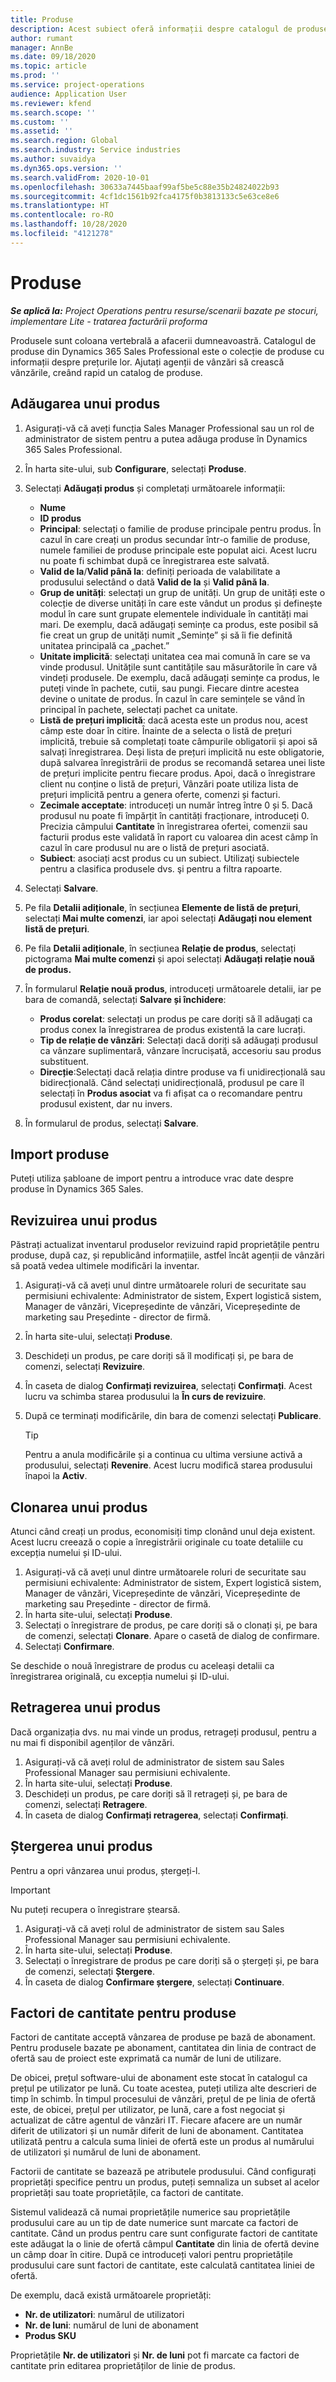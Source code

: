 ```yaml
---
title: Produse
description: Acest subiect oferă informații despre catalogul de produse pe care îl puteți utiliza pentru a oferi clienților informații despre produsele și prețurile oferite de organizația dvs.
author: rumant
manager: AnnBe
ms.date: 09/18/2020
ms.topic: article
ms.prod: ''
ms.service: project-operations
audience: Application User
ms.reviewer: kfend
ms.search.scope: ''
ms.custom: ''
ms.assetid: ''
ms.search.region: Global
ms.search.industry: Service industries
ms.author: suvaidya
ms.dyn365.ops.version: ''
ms.search.validFrom: 2020-10-01
ms.openlocfilehash: 30633a7445baaf99af5be5c88e35b24824022b93
ms.sourcegitcommit: 4cf1dc1561b92fca4175f0b3813133c5e63ce8e6
ms.translationtype: HT
ms.contentlocale: ro-RO
ms.lasthandoff: 10/28/2020
ms.locfileid: "4121278"
---
```

# <a name="products"></a>Produse

_**Se aplică la:** Project Operations pentru resurse/scenarii bazate pe stocuri, implementare Lite - tratarea facturării proforma_

Produsele sunt coloana vertebrală a afacerii dumneavoastră. Catalogul de produse din Dynamics 365 Sales Professional este o colecție de produse cu informații despre prețurile lor. Ajutați agenții de vânzări să crească vânzările, creând rapid un catalog de produse.

## <a name="add-a-product"></a>Adăugarea unui produs

1.  Asigurați-vă că aveți funcția Sales Manager Professional sau un rol de administrator de sistem pentru a putea adăuga produse în Dynamics 365 Sales Professional.
2.  În harta site-ului, sub **Configurare**, selectați **Produse**.
3.  Selectați **Adăugați produs** și completați următoarele informații:

    -  **Nume**
    -  **ID produs**
    -  **Principal**: selectați o familie de produse principale pentru produs. În cazul în care creați un produs secundar într-o familie de produse, numele familiei de produse principale este populat aici. Acest lucru nu poate fi schimbat după ce înregistrarea este salvată.
    -  **Valid de la**/**Valid până la**: definiți perioada de valabilitate a produsului selectând o dată **Valid de la** și **Valid până la**.
    -  **Grup de unități**: selectați un grup de unități. Un grup de unități este o colecție de diverse unități în care este vândut un produs și definește modul în care sunt grupate elementele individuale în cantități mai mari. De exemplu, dacă adăugați semințe ca produs, este posibil să fie creat un grup de unități numit „Semințe” și să îi fie definită unitatea principală ca „pachet.”
    -  **Unitate implicită**: selectați unitatea cea mai comună în care se va vinde produsul. Unitățile sunt cantitățile sau măsurătorile în care vă vindeți produsele. De exemplu, dacă adăugați semințe ca produs, le puteți vinde în pachete, cutii, sau pungi. Fiecare dintre acestea devine o unitate de produs. În cazul în care semințele se vând în principal în pachete, selectați pachet ca unitate.
    -  **Listă de prețuri implicită**: dacă acesta este un produs nou, acest câmp este doar în citire. Înainte de a selecta o listă de prețuri implicită, trebuie să completați toate câmpurile obligatorii și apoi să salvați înregistrarea. Deși lista de prețuri implicită nu este obligatorie, după salvarea înregistrării de produs se recomandă setarea unei liste de prețuri implicite pentru fiecare produs. Apoi, dacă o înregistrare client nu conține o listă de prețuri, Vânzări poate utiliza lista de prețuri implicită pentru a genera oferte, comenzi și facturi.
    -  **Zecimale acceptate**: introduceți un număr întreg între 0 și 5. Dacă produsul nu poate fi împărțit în cantități fracționare, introduceți 0. Precizia câmpului **Cantitate** în înregistrarea ofertei, comenzii sau facturii produs este validată în raport cu valoarea din acest câmp în cazul în care produsul nu are o listă de prețuri asociată.
    -  **Subiect**: asociați acst produs cu un subiect. Utilizaţi subiectele pentru a clasifica produsele dvs. şi pentru a filtra rapoarte.

4.  Selectați **Salvare**.
5.  Pe fila **Detalii adiționale**, în secțiunea **Elemente de listă de prețuri**, selectați **Mai multe comenzi**, iar apoi selectați **Adăugați nou element listă de prețuri**.
7.  Pe fila **Detalii adiționale**, în secțiunea **Relație de produs**, selectați pictograma **Mai multe comenzi** și apoi selectați **Adăugați relație nouă de produs.**
8.  În formularul **Relație nouă produs**, introduceți următoarele detalii, iar pe bara de comandă, selectați **Salvare și închidere**:

    -   **Produs corelat**: selectați un produs pe care doriți să îl adăugați ca produs conex la înregistrarea de produs existentă la care lucrați.
    -   **Tip de relație de vânzări**: Selectați dacă doriți să adăugați produsul ca vânzare suplimentară, vânzare încrucișată, accesoriu sau produs substituent.
    -   **Direcție**:Selectați dacă relația dintre produse va fi unidirecțională sau bidirecțională. Când selectați unidirecțională, produsul pe care îl selectați în **Produs asociat** va fi afișat ca o recomandare pentru produsul existent, dar nu invers.

9.  În formularul de produs, selectați **Salvare**.

## <a name="import-products"></a>Import produse

Puteți utiliza șabloane de import pentru a introduce vrac date despre produse în Dynamics 365 Sales.

## <a name="revise-a-product"></a>Revizuirea unui produs

Păstrați actualizat inventarul produselor revizuind rapid proprietățile pentru produse, după caz, și republicând informațiile, astfel încât agenții de vânzări să poată vedea ultimele modificări la inventar.

1.  Asigurați-vă că aveți unul dintre următoarele roluri de securitate sau permisiuni echivalente: Administrator de sistem, Expert logistică sistem, Manager de vânzări, Vicepreședinte de vânzări, Vicepreședinte de marketing sau Președinte - director de firmă.
2.  În harta site-ului, selectați **Produse**.
3.  Deschideți un produs, pe care doriți să îl modificați și, pe bara de comenzi, selectați **Revizuire**.
4.  În caseta de dialog **Confirmați revizuirea**, selectați **Confirmați**. Acest lucru va schimba starea produsului la **În curs de revizuire**.
5.  După ce terminați modificările, din bara de comenzi selectați **Publicare**.

    > [!TIP]
    > Pentru a anula modificările și a continua cu ultima versiune activă a produsului, selectați **Revenire**. Acest lucru modifică starea produsului înapoi la **Activ**.

## <a name="clone-a-product"></a>Clonarea unui produs 

Atunci când creați un produs, economisiți timp clonând unul deja existent. Acest lucru creează o copie a înregistrării originale cu toate detaliile cu excepția numelui și ID-ului.

1.  Asigurați-vă că aveți unul dintre următoarele roluri de securitate sau permisiuni echivalente: Administrator de sistem, Expert logistică sistem, Manager de vânzări, Vicepreședinte de vânzări, Vicepreședinte de marketing sau Președinte - director de firmă.
2.  În harta site-ului, selectați **Produse**.
3.  Selectați o înregistrare de produs, pe care doriți să o clonați și, pe bara de comenzi, selectați **Clonare**. Apare o casetă de dialog de confirmare.
4.  Selectați **Confirmare**.

Se deschide o nouă înregistrare de produs cu aceleași detalii ca înregistrarea originală, cu excepția numelui și ID-ului.

## <a name="retire-a-product"></a>Retragerea unui produs 

Dacă organizația dvs. nu mai vinde un produs, retrageți produsul, pentru a nu mai fi disponibil agenților de vânzări.

1.  Asigurați-vă că aveți rolul de administrator de sistem sau Sales Professional Manager sau permisiuni echivalente.
2.  În harta site-ului, selectați **Produse**.
3.  Deschideți un produs, pe care doriți să îl retrageți și, pe bara de comenzi, selectați **Retragere**.
4.  În caseta de dialog **Confirmați retragerea**, selectați **Confirmați**.


## <a name="delete-a-product"></a>Ștergerea unui produs

Pentru a opri vânzarea unui produs, ștergeți-l.

> [!IMPORTANT]
> Nu puteți recupera o înregistrare ștearsă.

1.  Asigurați-vă că aveți rolul de administrator de sistem sau Sales Professional Manager sau permisiuni echivalente.
2.  În harta site-ului, selectați **Produse**.
3.  Selectați o înregistrare de produs pe care doriți să o ștergeți și, pe bara de comenzi, selectați **Ștergere**.
4.  În caseta de dialog **Confirmare ștergere**, selectați **Continuare**.
 
 ## <a name="quantity-factors-for-products"></a>Factori de cantitate pentru produse

Factori de cantitate acceptă vânzarea de produse pe bază de abonament. Pentru produsele bazate pe abonament, cantitatea din linia de contract de ofertă sau de proiect este exprimată ca număr de luni de utilizare.

De obicei, prețul software-ului de abonament este stocat în catalogul ca prețul pe utilizator pe lună. Cu toate acestea, puteți utiliza alte descrieri de timp în schimb. În timpul procesului de vânzări, prețul de pe linia de ofertă este, de obicei, prețul per utilizator, pe lună, care a fost negociat și actualizat de către agentul de vânzări IT. Fiecare afacere are un număr diferit de utilizatori și un număr diferit de luni de abonament. Cantitatea utilizată pentru a calcula suma liniei de ofertă este un produs al numărului de utilizatori și numărul de luni de abonament.

Factorii de cantitate se bazează pe atributele produsului. Când configurați proprietăți specifice pentru un produs, puteți semnaliza un subset al acelor proprietăți sau toate proprietățile, ca factori de cantitate.

Sistemul validează că numai proprietățile numerice sau proprietățile produsului care au un tip de date numerice sunt marcate ca factori de cantitate. Când un produs pentru care sunt configurate factori de cantitate este adăugat la o linie de ofertă câmpul **Cantitate** din linia de ofertă devine un câmp doar în citire. După ce introduceți valori pentru proprietățile produsului care sunt factori de cantitate, este calculată cantitatea liniei de ofertă.

De exemplu, dacă există următoarele proprietăți: 

- **Nr. de utilizatori**: numărul de utilizatori 
- **Nr. de luni**: numărul de luni de abonament
- **Produs SKU** 

Proprietățile **Nr. de utilizatori** și **Nr. de luni** pot fi marcate ca factori de cantitate prin editarea proprietăților de linie de produs. 
